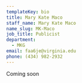 ```yaml
---
templateKey: bio
title: Mary Kate Maco
staff_name: Mary Kate Maco
name_slug: MK-Maco
job_title: Publicist
department:
  - MKG
email: faa6je@virginia.edu
phone: (434) 982-2932
---
```

Coming soon